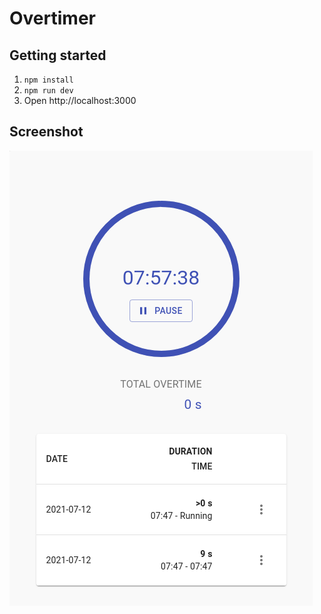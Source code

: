 # Overtimer

## Getting started

1. `npm install`
2. `npm run dev`
3. Open http://localhost:3000

## Screenshot

![main](docs/screenshot.png)
